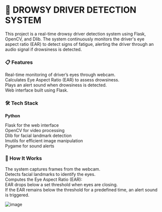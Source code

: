 <h1>🚗 DROWSY DRIVER DETECTION SYSTEM</h1>

This project is a real-time drowsy driver detection system using Flask, OpenCV, and Dlib. The system continuously monitors the driver's eye aspect ratio (EAR) to detect signs of fatigue, alerting the driver through an audio signal if drowsiness is detected.

<h3>📋 Features</h3>

Real-time monitoring of driver’s eyes through webcam.<br>
Calculates Eye Aspect Ratio (EAR) to assess drowsiness.<br>
Plays an alert sound when drowsiness is detected.<br>
Web interface built using Flask.<br>

<h3>🛠️ Tech Stack</h3>

<b>Python</b><br>

Flask for the web interface<br>
OpenCV for video processing<br>
Dlib for facial landmark detection<br>
Imutils for efficient image manipulation<br>
Pygame for sound alerts<br>

<h3>🚀 How It Works</h3>

The system captures frames from the webcam.<br>
Detects facial landmarks to identify the eyes.<br>
Computes the Eye Aspect Ratio (EAR):<br>
EAR drops below a set threshold when eyes are closing.<br>
If the EAR remains below the threshold for a predefined time, an alert sound is triggered.<br>

![image](https://github.com/user-attachments/assets/b08d44b2-2afe-49db-a1ee-245181f7ecad)

